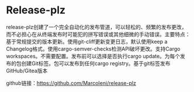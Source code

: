 # Release-plz

release-plz创建了一个完全自动化的发布管道，可以轻松的、频繁的发布更改，而不必担心在从终端发布时可能犯的拼写错误或其他细微的手动错误。主要特点：基于常规提交的版本更新。使用git-cliff更新变更日志，默认使用keep a Changelog格式。使用cargo-semver-checks检测API破坏更改。支持Cargo workspaces。不需要配置。发布前可以选择是否执行cargo update。为每个发布的包创建Git标签。包可以发布到任何cargo registry。基于git标签发布GitHub/Gitea版本

github链接：https://github.com/MarcoIeni/release-plz